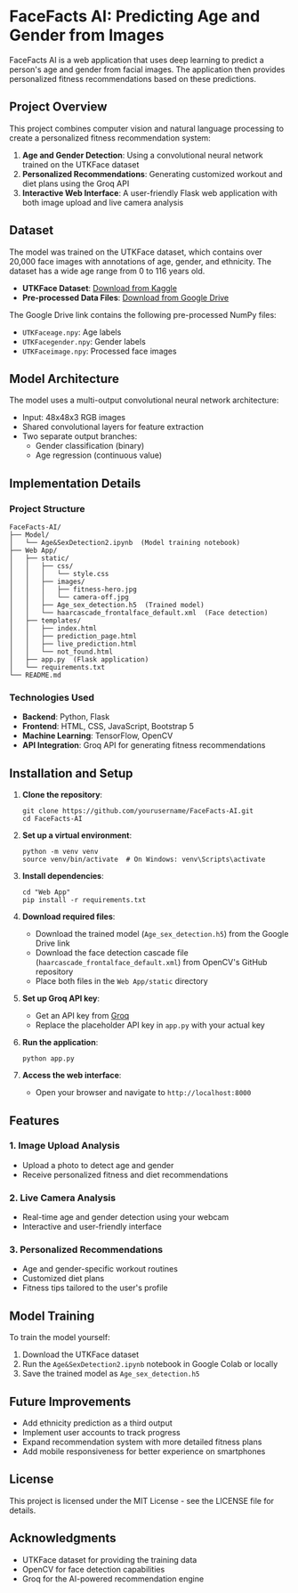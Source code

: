 # FaceFacts AI: Predicting Age and Gender from Images

FaceFacts AI is a web application that uses deep learning to predict a person's age and gender from facial images. The application then provides personalized fitness recommendations based on these predictions.

## Project Overview

This project combines computer vision and natural language processing to create a personalized fitness recommendation system:

1. **Age and Gender Detection**: Using a convolutional neural network trained on the UTKFace dataset
2. **Personalized Recommendations**: Generating customized workout and diet plans using the Groq API
3. **Interactive Web Interface**: A user-friendly Flask web application with both image upload and live camera analysis

## Dataset

The model was trained on the UTKFace dataset, which contains over 20,000 face images with annotations of age, gender, and ethnicity. The dataset has a wide age range from 0 to 116 years old.

- **UTKFace Dataset**: [Download from Kaggle](https://www.kaggle.com/datasets/jangedoo/utkface-new)
- **Pre-processed Data Files**: [Download from Google Drive](https://drive.google.com/drive/folders/1tgxsX_6WC35vsgdl8rdzpFAcL9U2XYgP?usp=sharing)

The Google Drive link contains the following pre-processed NumPy files:
- `UTKFaceage.npy`: Age labels
- `UTKFacegender.npy`: Gender labels
- `UTKFaceimage.npy`: Processed face images

## Model Architecture

The model uses a multi-output convolutional neural network architecture:
- Input: 48x48x3 RGB images
- Shared convolutional layers for feature extraction
- Two separate output branches:
  - Gender classification (binary)
  - Age regression (continuous value)

## Implementation Details

### Project Structure

```
FaceFacts-AI/
├── Model/
│   └── Age&SexDetection2.ipynb  (Model training notebook)
├── Web App/
│   ├── static/
│   │   ├── css/
│   │   │   └── style.css
│   │   ├── images/
│   │   │   ├── fitness-hero.jpg
│   │   │   └── camera-off.jpg
│   │   ├── Age_sex_detection.h5  (Trained model)
│   │   └── haarcascade_frontalface_default.xml  (Face detection)
│   ├── templates/
│   │   ├── index.html
│   │   ├── prediction_page.html
│   │   ├── live_prediction.html
│   │   └── not_found.html
│   ├── app.py  (Flask application)
│   └── requirements.txt
└── README.md
```

### Technologies Used

- **Backend**: Python, Flask
- **Frontend**: HTML, CSS, JavaScript, Bootstrap 5
- **Machine Learning**: TensorFlow, OpenCV
- **API Integration**: Groq API for generating fitness recommendations

## Installation and Setup

1. **Clone the repository**:
   ```
   git clone https://github.com/yourusername/FaceFacts-AI.git
   cd FaceFacts-AI
   ```

2. **Set up a virtual environment**:
   ```
   python -m venv venv
   source venv/bin/activate  # On Windows: venv\Scripts\activate
   ```

3. **Install dependencies**:
   ```
   cd "Web App"
   pip install -r requirements.txt
   ```

4. **Download required files**:
   - Download the trained model (`Age_sex_detection.h5`) from the Google Drive link
   - Download the face detection cascade file (`haarcascade_frontalface_default.xml`) from OpenCV's GitHub repository
   - Place both files in the `Web App/static` directory

5. **Set up Groq API key**:
   - Get an API key from [Groq](https://console.groq.com/)
   - Replace the placeholder API key in `app.py` with your actual key

6. **Run the application**:
   ```
   python app.py
   ```

7. **Access the web interface**:
   - Open your browser and navigate to `http://localhost:8000`

## Features

### 1. Image Upload Analysis
- Upload a photo to detect age and gender
- Receive personalized fitness and diet recommendations

### 2. Live Camera Analysis
- Real-time age and gender detection using your webcam
- Interactive and user-friendly interface

### 3. Personalized Recommendations
- Age and gender-specific workout routines
- Customized diet plans
- Fitness tips tailored to the user's profile

## Model Training

To train the model yourself:
1. Download the UTKFace dataset
2. Run the `Age&SexDetection2.ipynb` notebook in Google Colab or locally
3. Save the trained model as `Age_sex_detection.h5`

## Future Improvements

- Add ethnicity prediction as a third output
- Implement user accounts to track progress
- Expand recommendation system with more detailed fitness plans
- Add mobile responsiveness for better experience on smartphones

## License

This project is licensed under the MIT License - see the LICENSE file for details.

## Acknowledgments

- UTKFace dataset for providing the training data
- OpenCV for face detection capabilities
- Groq for the AI-powered recommendation engine